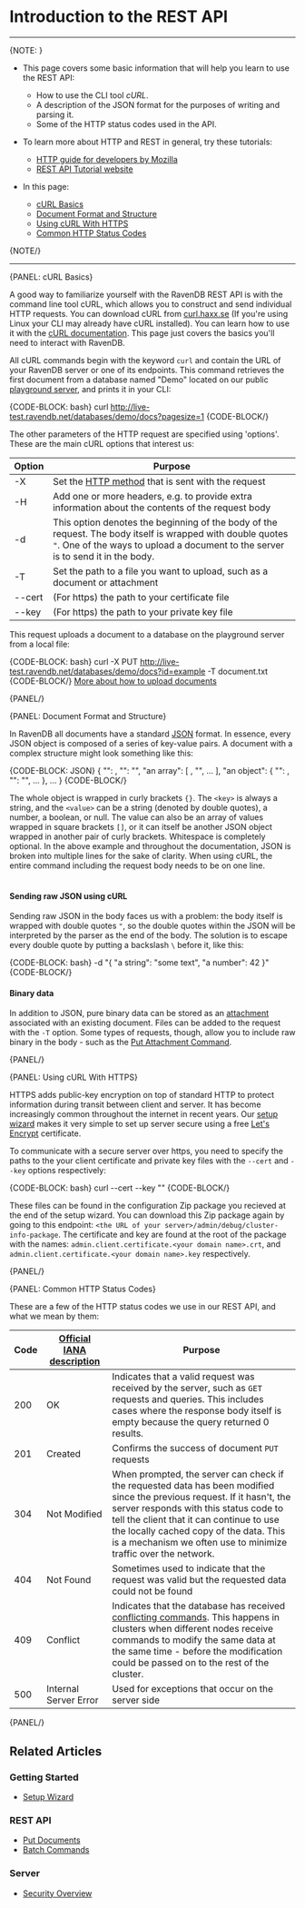 ﻿# Introduction to the REST API

---

{NOTE: }

* This page covers some basic information that will help you learn to use the REST API:  
  * How to use the CLI tool *cURL*.  
  * A description of the JSON format for the purposes of writing and parsing it.  
  * Some of the HTTP status codes used in the API.  

* To learn more about HTTP and REST in general, try these tutorials:  
  * [HTTP guide for developers by Mozilla](https://developer.mozilla.org/en-US/docs/Web/HTTP)
  * [REST API Tutorial website](https://www.restapitutorial.com/)

* In this page:
  * [cURL Basics](../../client-api/rest-api/rest-api-intro#curl-basics)
  * [Document Format and Structure](../../client-api/rest-api/rest-api-intro#document-format-and-structure)
  * [Using cURL With HTTPS](../../client-api/rest-api/rest-api-intro#using-curl-with-https)
  * [Common HTTP Status Codes](../../client-api/rest-api/rest-api-intro#common-http-status-codes)

{NOTE/}

---

{PANEL: cURL Basics}

A good way to familiarize yourself with the RavenDB REST API is with the command line tool cURL, which allows you to construct and 
send individual HTTP requests. You can download cURL from [curl.haxx.se](https://curl.haxx.se/download.html) (If you're using Linux 
your CLI may already have cURL installed). You can learn how to use it with the [cURL documentation](https://curl.haxx.se/docs/). 
This page just covers the basics you'll need to interact with RavenDB.  

All cURL commands begin with the keyword `curl` and contain the URL of your RavenDB server or one of its endpoints. This command retrieves the first document from 
a database named "Demo" located on our public [playground server](http://live-test.ravendb.net), and prints it in your CLI:  

{CODE-BLOCK: bash}
curl http://live-test.ravendb.net/databases/demo/docs?pagesize=1
{CODE-BLOCK/}

The other parameters of the HTTP request are specified using 'options'. These are the main cURL options that interest us:  

| Option | Purpose |
| - | - |
| -X | Set the [HTTP method](https://www.w3.org/Protocols/rfc2616/rfc2616-sec9.html) that is sent with the request |
| -H | Add one or more headers, e.g. to provide extra information about the contents of the request body |
| -d | This option denotes the beginning of the body of the request. The body itself is wrapped with double quotes `"`. One of the ways to upload a document to the server is to send it in the body. |
| -T | Set the path to a file you want to upload, such as a document or attachment |
| --cert | (For https) the path to your certificate file |
| --key | (For https) the path to your private key file |

This request uploads a document to a database on the playground server from a local file:  

{CODE-BLOCK: bash}
curl -X PUT http://live-test.ravendb.net/databases/demo/docs?id=example -T <path to file>document.txt
{CODE-BLOCK/}
[More about how to upload documents](../../client-api/rest-api/document-commands/put-documents)

{PANEL/}

{PANEL: Document Format and Structure}

In RavenDB all documents have a standard [JSON](https://www.json.org/) format. In essence, every JSON object is composed of a series 
of key-value pairs. A document with a complex structure might look something like this:  

{CODE-BLOCK: JSON}
{
    "<key>": <value>,
    "<key>": "<string value>",
    "an array": [
        <value>,
        "<string value>",
        ...
    ],
    "an object": {
        "<key>": <value>,
        "<key>": "<string value>",
        ...
    },
    ...
}
{CODE-BLOCK/}

The whole object is wrapped in curly brackets `{}`. The `<key>` is always a string, and the `<value>` can be a string (denoted by 
double quotes), a number, a boolean, or null. The value can also be an array of values wrapped in square brackets `[]`, or it can itself be another JSON object 
wrapped in another pair of curly brackets. Whitespace is completely optional. In the above example and throughout the documentation, 
JSON is broken into multiple lines for the sake of clarity. When using cURL, the entire command including the request body 
needs to be on one line.  
</br>
#### Sending raw JSON using cURL
Sending raw JSON in the body faces us with a problem: the body itself is wrapped with double quotes `"`, 
so the double quotes within the JSON will be interpreted by the parser as the end of the body. The solution is to escape every double quote 
by putting a backslash `\` before it, like this:  

{CODE-BLOCK: bash}
-d "{
    \"a string\": \"some text\",
    \"a number\": 42
}"
{CODE-BLOCK/}
</br>
#### Binary data
In addition to JSON, pure binary data can be stored as an [attachment](../../document-extensions/attachments/what-are-attachments) 
associated with an existing document. Files can be added to the request with the `-T` option. Some types of requests, though, allow you to include raw binary in the body - such as the 
[Put Attachment Command](../../client-api/rest-api/document-commands/batch-commands#put-attachment-command).  

{PANEL/}

{PANEL: Using cURL With HTTPS}

HTTPS adds public-key encryption on top of standard HTTP to protect information during transit between client and server. It has 
become increasingly common throughout the internet in recent years. Our [setup wizard](../../start/installation/setup-wizard) makes 
it very simple to set up server secure using a free [Let's Encrypt](https://letsencrypt.org/) certificate.  

To communicate with a secure server over https, you need to specify the paths to the your client certificate and private key 
files with the `--cert` and `--key` options respectively:  

{CODE-BLOCK: bash}
curl --cert <path to your certificate file> --key <path to your private key file> "<server url>"
{CODE-BLOCK/}

These files can be found in the configuration Zip package you recieved at the end of the setup wizard. You can download this Zip package 
again by going to this endpoint: `<the URL of your server>/admin/debug/cluster-info-package`. The certificate and key are found at 
the root of the package with the names: `admin.client.certificate.<your domain name>.crt`, and 
`admin.client.certificate.<your domain name>.key` respectively.  

{PANEL/}

{PANEL: Common HTTP Status Codes}

These are a few of the HTTP status codes we use in our REST API, and what we mean by them:  

| Code | [Official IANA description](https://www.iana.org/assignments/http-status-codes/http-status-codes.xhtml) | Purpose |
| - | - | - |
| 200 | OK | Indicates that a valid request was received by the server, such as `GET` requests and queries. This includes cases where the response body itself is empty because the query returned 0 results. |
| 201 | Created | Confirms the success of document `PUT` requests |
| 304 | Not Modified | When prompted, the server can check if the requested data has been modified since the previous request. If it hasn't, the server responds with this status code to tell the client that it can continue to use the locally cached copy of the data. This is a mechanism we often use to minimize traffic over the network. |
| 404 | Not Found | Sometimes used to indicate that the request was valid but the requested data could not be found |
| 409 | Conflict | Indicates that the database has received [conflicting commands](../../server/clustering/replication/replication-conflicts). This happens in clusters when different nodes receive commands to modify the same data at the same time - before the modification could be passed on to the rest of the cluster. |
| 500 | Internal Server Error | Used for exceptions that occur on the server side |

{PANEL/}

## Related Articles

### Getting Started
- [Setup Wizard](../../start/installation/setup-wizard)

### REST API
- [Put Documents](../../client-api/rest-api/document-commands/put-documents)
- [Batch Commands](../../client-api/rest-api/document-commands/batch-commands)

### Server
- [Security Overview](../../server/security/overview)
